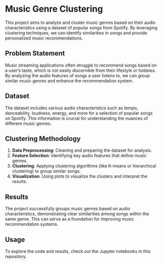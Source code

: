 # Music Genre Clustering

This project aims to analyze and cluster music genres based on their audio characteristics using a dataset of popular songs from Spotify. By leveraging clustering techniques, we can identify similarities in songs and provide personalized music recommendations.

## Problem Statement

Music streaming applications often struggle to recommend songs based on a user’s taste, which is not easily discernible from their lifestyle or hobbies. By analyzing the audio features of songs a user listens to, we can group similar music genres and enhance the recommendation system.

## Dataset

The dataset includes various audio characteristics such as tempo, danceability, loudness, energy, and more for a selection of popular songs on Spotify. This information is crucial for understanding the nuances of different music genres.

## Clustering Methodology

1. **Data Preprocessing**: Cleaning and preparing the dataset for analysis.
2. **Feature Selection**: Identifying key audio features that define music genres.
3. **Clustering**: Applying clustering algorithms (like K-means or hierarchical clustering) to group similar songs.
4. **Visualization**: Using plots to visualize the clusters and interpret the results.

## Results

The project successfully groups music genres based on audio characteristics, demonstrating clear similarities among songs within the same genre. This can serve as a foundation for improving music recommendation systems.

## Usage

To explore the code and results, check out the Jupyter notebooks in this repository.
